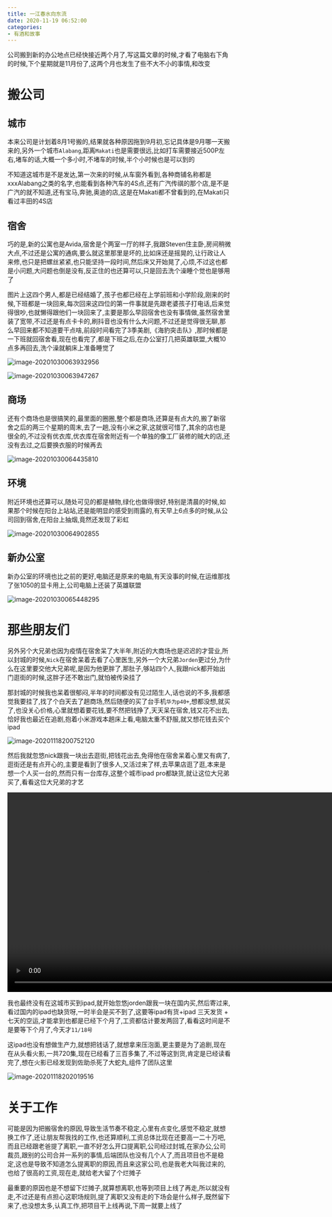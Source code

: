 ```yaml
---
title: 一江春水向东流
date: 2020-11-19 06:52:00
categories: 
- 有酒和故事
---
```


公司搬到新的办公地点已经快接近两个月了,写这篇文章的时候,才看了电脑右下角的时候,下个星期就是11月份了,这两个月也发生了些不大不小的事情,和改变

# 搬公司

## 城市

本来公司是计划着8月1号搬的,结果就各种原因拖到9月初,忘记具体是9月哪一天搬来的,另外一个城市`Alabang`,距离`Makati`也是需要很远,比如打车需要接近500P左右,堵车的话,大概一个多小时,不堵车的时候,半个小时候也是可以到的

不知道这城市是不是发达,第一次来的时候,从车窗外看到,各种商铺名称都是xxxAlabang之类的名字,也能看到各种汽车的4S点,还有广汽传祺的那个店,是不是广汽的就不知道,还有宝马,奔驰,奥迪的店,这是在Makati都不曾看到的,在Makati只看过丰田的4S店

## 宿舍

巧的是,新的公寓也是Avida,宿舍是个两室一厅的样子,我跟Steven住主卧,房间稍微大点,不过还是公寓的通病,要么就这里那里是坏的,比如床还是摇晃的,让行政让人来修,也只是把螺丝紧紧,也只能坚持一段时间,然后床又开始晃了,心烦,不过这也都是小问题,大问题也倒是没有,反正住的也还算可以,只是回去洗个澡睡个觉也是够用了

图片上这四个男人,都是已经结婚了,孩子也都已经在上学前班和小学阶段,刚来的时候,下班都是一块回来,每次回来这四位的第一件事就是先跟老婆孩子打电话,后来觉得很吵,也就懒得跟他们一块回来了,主要是那么早回宿舍也没有事情做,虽然宿舍里装了宽带,不过还是有点卡卡的,刷抖音也没有什么大问题,不过还是觉得很无聊,那么早回来都不知道要干点啥,前段时间看完了3季美剧,《海豹突击队》,那时候都是一下班就回宿舍看,现在也看完了,都是下班之后,在办公室打几把英雄联盟,大概10点多再回去,洗个澡就躺床上准备睡觉了

![image-20201030063932956](https://raw.githubusercontent.com/YangAnLin/images/master/20201030063934.png)

![image-20201030063947267](https://raw.githubusercontent.com/YangAnLin/images/master/20201030063949.png)

## 商场

还有个商场也是很搞笑的,最里面的圈圈,整个都是商场,还算是有点大的,搬了新宿舍之后的两三个星期的周末,去了一趟,没有小米之家,这就很可惜了,其余的店也是很全的,不过没有优衣库,优衣库在宿舍附近有一个单独的像工厂装修的贼大的店,还没有去过,之后要换衣服的时候再去

![image-20201030064435810](https://raw.githubusercontent.com/YangAnLin/images/master/20201030064437.png)



## 环境

附近环境也还算可以,随处可见的都是植物,绿化也做得很好,特别是清晨的时候,如果那个时候在阳台上站站,还是能明显的感受到雨露的,有天早上6点多的时候,从公司回到宿舍,在阳台上抽烟,竟然还发现了彩虹

![image-20201030064902855](https://raw.githubusercontent.com/YangAnLin/images/master/20201030064904.png)

## 新办公室

新办公室的环境也比之前的更好,电脑还是原来的电脑,有天没事的时候,在运维那找了张1050的显卡用上,公司电脑上还装了英雄联盟

![image-20201030065448295](https://raw.githubusercontent.com/YangAnLin/images/master/20201030065450.png)

# 那些朋友们

另外另个大兄弟也因为疫情在宿舍呆了大半年,附近的大商场也是迟迟的才营业,所以封城的时候,`Nick`在宿舍呆着去看了心里医生,另外一个大兄弟`Jorden`更过分,为什么在这里要交他大兄弟呢,是因为他更胖了,那肚子,够站四个人,我跟nick都开始出门逛街的时候,这胖子还不敢出门,就怕被传染挂了

那封城的时候我也呆着很郁闷,半年的时间都没有见过陌生人,话也说的不多,我都感觉我要挂了,找了个白天去了趟商场,然后随便的买了台手机`华为p40+`,想都没想,就买了,也没关心价格,心里就想着要花钱,要不然把钱挣了,天天呆在宿舍,钱又花不出去,恰好我也最近在追剧,抱着小米游戏本趟床上看,电脑太重不舒服,就又想花钱去买个ipad

![image-20201118200752120](https://raw.githubusercontent.com/YangAnLin/images/master/20201118200753.png)



然后我就忽悠nick跟我一块出去逛街,把钱花出去,免得他在宿舍呆着心里又有病了,逛街还是有点开心的,主要是看到了很多人,又活过来了样,去苹果店逛了逛,本来是想一个人买一台的,然而只有一台库存,这整个城市ipad pro都缺货,就让这位大兄弟买了,看看这位大兄弟的才艺

<video width="900" controls>
<source src="https://raw.githubusercontent.com/YangAnLin/images/master/20201118195734.mp4">
</video>


我也最终没有在这城市买到ipad,就开始忽悠jorden跟我一块在国内买,然后寄过来,看过国内的ipad也缺货呀,一时半会是买不到了,这要等ipad有货+ipad 三天发货 + 七天的空运,才能拿到也都是已经下个月了,工资都估计要发两回了,看看这时间是不是要等下个月了,今天才`11/18号`

这ipad也没有想做生产力,就想把钱话了,就想拿来压泡面,更主要是为了追剧,现在在从头看火影,一共720集,现在已经看了三百多集了,不过等这到货,肯定是已经读看完了,想在火影已经发现到佐助杀死了大蛇丸,组件了团队这里

![image-20201118202019516](https://raw.githubusercontent.com/YangAnLin/images/master/20201118202020.png)

# 关于工作

可能是因为把搬宿舍的原因,导致生活节奏不稳定,心里有点变化,感觉不稳定,就想换工作了,还让朋友帮我找的工作,也还算顺利,工资总体比现在还要高一二十万吧,而且已经跟老爸提了离职,一直不好怎么开口提离职,公司经过封城,在家办公,公司裁员,跟别的公司合并一系列的事情,后端团队也没有几个人了,而且项目也不是稳定,这也是导致不知道怎么提离职的原因,而且来这家公司,也是我老大叫我过来的,也给了很高的工资,现在走,就给老大留了个烂摊子

最重要的原因也是不想留下烂摊子,就算想离职,也等到项目上线了再走,所以就没有走,不过还是有点担心这职场规则,提了离职又没有走的下场会是什么样子,既然留下来了,也没想太多,认真工作,把项目干上线再说,下周一就要上线了



